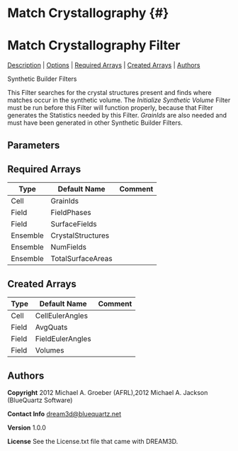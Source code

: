 Match Crystallography {#}
======
<h1 class="pHeading1">Match Crystallography Filter</h1>
<p class="pCellBody">
<a href="../Synthetic_BuilderFilters/MatchCrystallography.html#wp2">Description</a> | <a href="../Synthetic_BuilderFilters/MatchCrystallography.html#wp3">Options</a> | <a href="../Synthetic_BuilderFilters/MatchCrystallography.html#wp4">Required Arrays</a> | <a href="../Synthetic_BuilderFilters/MatchCrystallography.html#wp5">Created Arrays</a> | <a href="../Synthetic_BuilderFilters/MatchCrystallography.html#wp1">Authors</a> 

Synthetic Builder Filters


This Filter searches for the crystal structures present and finds where matches occur in the synthetic volume. The _Initialize Synthetic Volume_ Filter must be run before this Filter will function properly, because that Filter generates the Statistics needed by this Filter. *GrainIds* are also needed and must have been generated in other Synthetic Builder Filters.

## Parameters ##

## Required Arrays ##

| Type | Default Name | Comment |
|------|--------------|---------|
| Cell | GrainIds |  |
| Field | FieldPhases |  |
| Field | SurfaceFields |  |
| Ensemble | CrystalStructures |  |
| Ensemble | NumFields |  |
| Ensemble | TotalSurfaceAreas |  |

## Created Arrays ##

| Type | Default Name | Comment |
|------|--------------|---------|
| Cell | CellEulerAngles |  |
| Field | AvgQuats |  |
| Field | FieldEulerAngles |  |
| Field | Volumes |  |

## Authors ##

**Copyright** 2012 Michael A. Groeber (AFRL),2012 Michael A. Jackson (BlueQuartz Software)

**Contact Info** dream3d@bluequartz.net

**Version** 1.0.0

**License**  See the License.txt file that came with DREAM3D.



